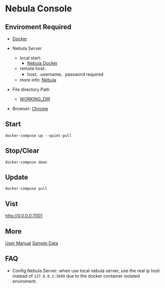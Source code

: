 # Nebula Console

## Enviroment Required
- [Docker](https://docs.docker.com/v17.09/engine/installation/)
- Nebula Server
  - local start:
    - [Nebula Docker](https://github.com/vesoft-inc/nebula-docker-compose)
  - remote host:
    - host、username、password required
  - more info: [Nebula](https://github.com/vesoft-inc/nebula) 
- File directory Path
  - [WORKING_DIR](./.env)

- Browser: [Chrome](https://www.google.com/intl/zh-CN/chrome/)

## Start
```shell
docker-compose up --quiet-pull
```

## Stop/Clear
```shell
docker-compose down
```

## Update
```shell
docker-compose pull
```

## Vist
http://0.0.0.0:7001


## More
[User Manual](https://www.yuque.com/nebulagraph/bh6cky/kx7aug)
[Sample Data](./example/follow.csv)

## FAQ
- Config Nebula Server: when use local nebula server, use the real ip host instead of `127.0.0.1:3699` due to the docker container isolated enviroment.